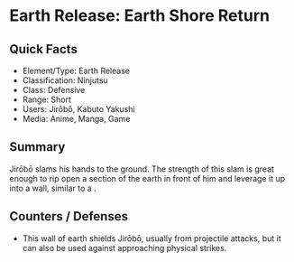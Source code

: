 # Earth Release: Earth Shore Return

## Quick Facts
- Element/Type: Earth Release
- Classification: Ninjutsu
- Class: Defensive
- Range: Short
- Users: Jirōbō, Kabuto Yakushi
- Media: Anime, Manga, Game

## Summary
Jirōbō slams his hands to the ground. The strength of this slam is great enough to rip open a section of the earth in front of him and leverage it up into a wall, similar to a .

## Counters / Defenses
- This wall of earth shields Jirōbō, usually from projectile attacks, but it can also be used against approaching physical strikes.
